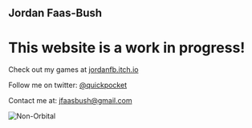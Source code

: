 ## Jordan Faas-Bush

# This website is a work in progress!
Check out my games at [jordanfb.itch.io](https://jordanfb.itch.io)

Follow me on twitter: [@quickpocket](https://twitter.com/quickpocket)

Contact me at: [jfaasbush@gmail.com](mailto:jfaasbush@gmail.com)


![Non-Orbital](jordanfb.github.io/planetFLybyPresentation.PNG)
